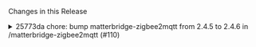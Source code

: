 Changes in this Release

<details><summary>25773da chore: bump matterbridge-zigbee2mqtt from 2.4.5 to 2.4.6 in /matterbridge-zigbee2mqtt (#110)</summary>
chore: bump matterbridge-zigbee2mqtt from 2.4.5 to 2.4.6 in /matterbridge-zigbee2mqtt (#110)

Bumps
[matterbridge-zigbee2mqtt](https://github.com/Luligu/matterbridge-zigbee2mqtt)
from 2.4.5 to 2.4.6.
<details>
<summary>Release notes</summary>
<p><em>Sourced from <a
href="https://github.com/Luligu/matterbridge-zigbee2mqtt/releases">matterbridge-zigbee2mqtt's
releases</a>.</em></p>
<blockquote>
<h2>Release 2.4.6</h2>
<h2>[2.4.6] - 2025-02-20</h2>
<h3>Changed</h3>
<ul>
<li>[package]: Updated package.</li>
<li>[package]: Updated dependencies.</li>
</ul>
<h3>Fixed</h3>
<ul>
<li>[schema]: Fix wrong default in schema (thanks <a
href="https://github.com/robvanoostenrijk">https://github.com/robvanoostenrijk</a>).</li>
</ul>
<!-- raw HTML omitted -->
</blockquote>
</details>
<details>
<summary>Changelog</summary>
<p><em>Sourced from <a
href="https://github.com/Luligu/matterbridge-zigbee2mqtt/blob/main/CHANGELOG.md">matterbridge-zigbee2mqtt's
changelog</a>.</em></p>
<blockquote>
<h2>[2.4.6] - 2025-02-20</h2>
<h3>Changed</h3>
<ul>
<li>[package]: Updated package.</li>
<li>[package]: Updated dependencies.</li>
</ul>
<h3>Fixed</h3>
<ul>
<li>[schema]: Fix wrong default in schema (thanks <a
href="https://github.com/robvanoostenrijk">https://github.com/robvanoostenrijk</a>).</li>
</ul>
<!-- raw HTML omitted -->
</blockquote>
</details>
<details>
<summary>Commits</summary>
<ul>
<li><a
href="https://github.com/Luligu/matterbridge-zigbee2mqtt/commit/baed9d3b4037a308dc0e851349b5d22cefe50fc3"><code>baed9d3</code></a>
Merge pull request <a
href="https://redirect.github.com/Luligu/matterbridge-zigbee2mqtt/issues/101">#101</a>
from Luligu/dev</li>
<li><a
href="https://github.com/Luligu/matterbridge-zigbee2mqtt/commit/5e91ba03d52170f2e41927232433046fa5bb0fb5"><code>5e91ba0</code></a>
Release 2.4.6</li>
<li><a
href="https://github.com/Luligu/matterbridge-zigbee2mqtt/commit/735137dc5743ac73d89deedeabf74e57912db6fd"><code>735137d</code></a>
Release 2.4.6</li>
<li><a
href="https://github.com/Luligu/matterbridge-zigbee2mqtt/commit/aadc3ddf120c1b3dc6eef9265fc60dd5a41a8140"><code>aadc3dd</code></a>
Automator: update package</li>
<li><a
href="https://github.com/Luligu/matterbridge-zigbee2mqtt/commit/8d1e82594f01ce05694f8b203c24ae50f7163b6b"><code>8d1e825</code></a>
Automator: update package</li>
<li><a
href="https://github.com/Luligu/matterbridge-zigbee2mqtt/commit/0522aca2a5eca0b10fa581cb5ab52117b2de5caa"><code>0522aca</code></a>
Remove default blackList and whiteList values from schema</li>
<li><a
href="https://github.com/Luligu/matterbridge-zigbee2mqtt/commit/35788fb914955a9c21132be9f61f0cf675bd5c35"><code>35788fb</code></a>
Remove default value, instead display default placeholder</li>
<li>See full diff in <a
href="https://github.com/Luligu/matterbridge-zigbee2mqtt/compare/2.4.5...2.4.6">compare
view</a></li>
</ul>
</details>
<br />


[![Dependabot compatibility
score](https://dependabot-badges.githubapp.com/badges/compatibility_score?dependency-name=matterbridge-zigbee2mqtt&package-manager=npm_and_yarn&previous-version=2.4.5&new-version=2.4.6)](https://docs.github.com/en/github/managing-security-vulnerabilities/about-dependabot-security-updates#about-compatibility-scores)

Dependabot will resolve any conflicts with this PR as long as you don't
alter it yourself. You can also trigger a rebase manually by commenting
`@dependabot rebase`.

[//]: # (dependabot-automerge-start)
[//]: # (dependabot-automerge-end)

---

<details>
<summary>Dependabot commands and options</summary>
<br />

You can trigger Dependabot actions by commenting on this PR:
- `@dependabot rebase` will rebase this PR
- `@dependabot recreate` will recreate this PR, overwriting any edits
that have been made to it
- `@dependabot merge` will merge this PR after your CI passes on it
- `@dependabot squash and merge` will squash and merge this PR after
your CI passes on it
- `@dependabot cancel merge` will cancel a previously requested merge
and block automerging
- `@dependabot reopen` will reopen this PR if it is closed
- `@dependabot close` will close this PR and stop Dependabot recreating
it. You can achieve the same result by closing it manually
- `@dependabot show <dependency name> ignore conditions` will show all
of the ignore conditions of the specified dependency
- `@dependabot ignore this major version` will close this PR and stop
Dependabot creating any more for this major version (unless you reopen
the PR or upgrade to it yourself)
- `@dependabot ignore this minor version` will close this PR and stop
Dependabot creating any more for this minor version (unless you reopen
the PR or upgrade to it yourself)
- `@dependabot ignore this dependency` will close this PR and stop
Dependabot creating any more for this dependency (unless you reopen the
PR or upgrade to it yourself)


</details>

Signed-off-by: dependabot[bot] <support@github.com>
Co-authored-by: dependabot[bot] <49699333+dependabot[bot]@users.noreply.github.com></details>